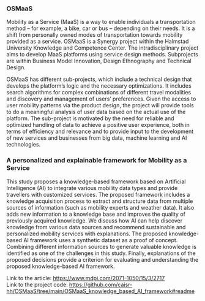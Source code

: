 ### OSMaaS

Mobility as a Service (MaaS) is a way to enable individuals a transportation method – for example, a bike, car or bus – depending on their needs. It is a shift from personally owned modes of transportation towards mobility provided as a service. OSMaaS is a Synergy project within the Halmstad University Knowledge and Competence Center. The intradisciplinary project aims to develop MaaS platforms using service design methods. Subprojects are within Business Model Innovation, Design Ethnography and Technical Design. 

OSMaaS has different sub-projects, which include a technical design that develops the platform’s logic and the necessary optimizations. It includes search algorithms for complex combinations of different travel modalities and discovery and management of users’ preferences. Given the access to user mobility patterns via the product design, the project will provide tools to do a meaningful analysis of user data based on the actual use of the platform. The sub-project is motivated by the need for reliable and optimized handling of data to achieve a positive user experience, both in terms of efficiency and relevance and to provide input to the development of new services and businesses from big data, machine learning and AI technologies.


### A personalized and explainable framework for Mobility as a Service 

This study proposes a knowledge-based framework based on Artificial Intelligence (AI) to integrate various mobility data types and provide travellers with customized services. The proposed framework includes a knowledge acquisition process to extract and structure data from multiple sources of information (such as mobility experts and weather data). It also adds new information to a knowledge base and improves the quality of previously acquired knowledge. We discuss how AI can help discover knowledge from various data sources and recommend sustainable and personalized mobility services with explanations. The proposed knowledge-based AI framework uses a synthetic dataset as a proof of concept. Combining different information sources to generate valuable knowledge is identified as one of the challenges in this study. Finally, explanations of the proposed decisions provide a criterion for evaluating and understanding the proposed knowledge-based AI framework. 

Link to the article: https://www.mdpi.com/2071-1050/15/3/2717
</br>Link to the project code: https://github.com/caisr-hh/OSMaaS/tree/main/OSMaaS_knowledge_based_AI_framework#readme
